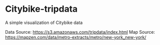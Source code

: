 # Citybike-tripdata
A simple visualization of Citybike data

Data Source: https://s3.amazonaws.com/tripdata/index.html
Map Source: https://mapzen.com/data/metro-extracts/metro/new-york_new-york/
